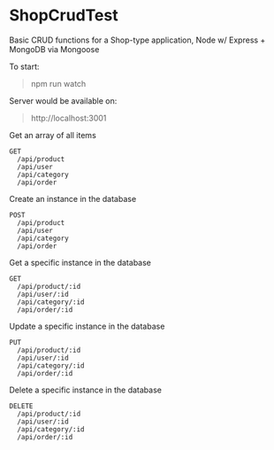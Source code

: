 # ShopCrudTest
Basic CRUD functions for a Shop-type application, Node w/ Express + MongoDB via Mongoose

To start:
> npm run watch

Server would be available on:
> http://localhost:3001

Get an array of all items
```
GET
  /api/product 
  /api/user 
  /api/category 
  /api/order
 ```
Create an instance in the database
```
POST	
  /api/product 
  /api/user 
  /api/category 
  /api/order
```
Get a specific instance in the database
```
GET 
  /api/product/:id 
  /api/user/:id 
  /api/category/:id 
  /api/order/:id
```
Update a specific instance in the database
```
PUT	
  /api/product/:id 
  /api/user/:id 
  /api/category/:id 
  /api/order/:id
```
Delete a specific instance in the database
```
DELETE	
  /api/product/:id 
  /api/user/:id 
  /api/category/:id 
  /api/order/:id
```
